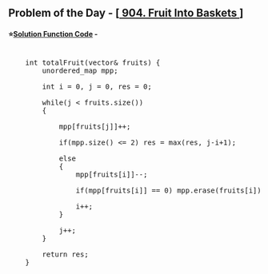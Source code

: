 ## Problem of the Day - [<a href="https://leetcode.com/problems/fruit-into-baskets/description/"> 904. Fruit Into Baskets </a>]


#### ⭐<ins>Solution Function Code</ins> -
<pre>

    int totalFruit(vector<int>& fruits) {
        unordered_map<int, int> mpp;

        int i = 0, j = 0, res = 0;
        
        while(j < fruits.size())
        {

            mpp[fruits[j]]++;
            
            if(mpp.size() <= 2) res = max(res, j-i+1);
            
            else
            {
                mpp[fruits[i]]--;

                if(mpp[fruits[i]] == 0) mpp.erase(fruits[i]);

                i++;
            }

            j++;
        }

        return res;
    }
</pre>


